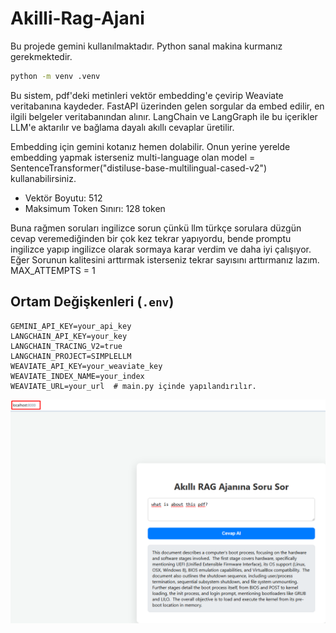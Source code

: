 # Akilli-Rag-Ajani

Bu projede gemini kullanılmaktadır. Python sanal makina kurmanız gerekmektedir.
```bash
python -m venv .venv
```


Bu sistem, pdf'deki metinleri vektör embedding'e çevirip Weaviate veritabanına kaydeder. FastAPI üzerinden gelen sorgular da embed edilir, en ilgili belgeler veritabanından alınır. LangChain ve LangGraph ile bu içerikler LLM'e aktarılır ve bağlama dayalı akıllı cevaplar üretilir.

Embedding için gemini kotanız hemen dolabilir. Onun yerine yerelde embedding yapmak isterseniz multi-language olan model = SentenceTransformer("distiluse-base-multilingual-cased-v2") kullanabilirsiniz. 

- Vektör Boyutu: 512 
- Maksimum Token Sınırı: 128 token

Buna rağmen soruları ingilizce sorun çünkü llm türkçe sorulara düzgün cevap veremediğinden bir çok kez tekrar yapıyordu, bende promptu ingilizce yapıp ingilizce olarak sormaya karar verdim ve daha iyi çalışıyor. Eğer Sorunun kalitesini arttırmak isterseniz tekrar sayısını arttırmanız lazım. MAX_ATTEMPTS = 1

## Ortam Değişkenleri (`.env`)
```env
GEMINI_API_KEY=your_api_key
LANGCHAIN_API_KEY=your_key
LANGCHAIN_TRACING_V2=true
LANGCHAIN_PROJECT=SIMPLELLM
WEAVIATE_API_KEY=your_weaviate_key
WEAVIATE_INDEX_NAME=your_index
WEAVIATE_URL=your_url  # main.py içinde yapılandırılır. 
```


![RAG Görseli](rag.png)


